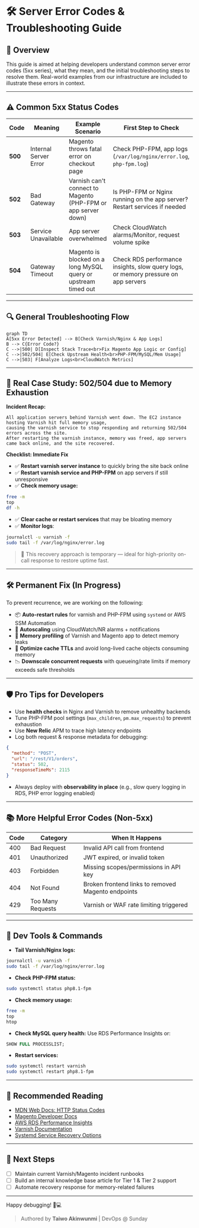 # 🛠️ Server Error Codes & Troubleshooting Guide

## 📖 Overview
This guide is aimed at helping developers understand common server error codes (5xx series), what they mean, and the initial troubleshooting steps to resolve them. Real-world examples from our infrastructure are included to illustrate these errors in context.

---

## ⚠️ Common 5xx Status Codes

| Code | Meaning                  | Example Scenario                        | First Step to Check             |
|------|--------------------------|----------------------------------------|----------------------------------|
| **500**  | Internal Server Error     | Magento throws fatal error on checkout page | Check PHP-FPM, app logs (`/var/log/nginx/error.log`, `php-fpm.log`) |
| **502**  | Bad Gateway              | Varnish can't connect to Magento (PHP-FPM or app server down) | Is PHP-FPM or Nginx running on the app server? Restart services if needed |
| **503**  | Service Unavailable      | App server overwhelmed | Check CloudWatch alarms/Monitor, request volume spike |
| **504**  | Gateway Timeout          | Magento is blocked on a long MySQL query or upstream timed out | Check RDS performance insights, slow query logs, or memory pressure on app servers |

---

## 🔍 General Troubleshooting Flow

```mermaid
graph TD
A[5xx Error Detected] --> B[Check Varnish/Nginx & App Logs]
B --> C{Error Code?}
C -->|500| D[Inspect Stack Trace<br>Fix Magento App Logic or Config]
C -->|502/504| E[Check Upstream Health<br>PHP-FPM/MySQL/Mem Usage]
C -->|503| F[Analyze Logs<br>CloudWatch Metrics]
```

---

## 🧪 Real Case Study: 502/504 due to Memory Exhaustion

**Incident Recap:**
```
All application servers behind Varnish went down. The EC2 instance hosting Varnish hit full memory usage,
causing the varnish service to stop responding and returning 502/504 errors across the site.
After restarting the varnish instance, memory was freed, app servers came back online, and the site recovered.
```

**Checklist: Immediate Fix**
- ✅ **Restart varnish server instance** to quickly bring the site back online
- ✅ **Restart varnish service and PHP-FPM** on app servers if still unresponsive
- ✅ **Check memory usage:**
```bash
free -m
top
df -h
```
- ✅ **Clear cache or restart services** that may be bloating memory
- ✅ **Monitor logs**:
```bash
journalctl -u varnish -f
sudo tail -f /var/log/nginx/error.log
```

> 🔁 This recovery approach is temporary — ideal for high-priority on-call response to restore uptime fast.

---

## 🛠️ Permanent Fix (In Progress)
To prevent recurrence, we are working on the following:

- 📦 **Auto-restart rules** for varnish and PHP-FPM using `systemd` or AWS SSM Automation
- 🚀 **Autoscaling** using CloudWatch/NR alarms + notifications
- 🧠 **Memory profiling** of Varnish and Magento app to detect memory leaks
- 💽 **Optimize cache TTLs** and avoid long-lived cache objects consuming memory
- 📉 **Downscale concurrent requests** with queueing/rate limits if memory exceeds safe thresholds

---

## 🛡️ Pro Tips for Developers

- Use **health checks** in Nginx and Varnish to remove unhealthy backends
- Tune PHP-FPM pool settings (`max_children`, `pm.max_requests`) to prevent exhaustion
- Use **New Relic** APM to trace high latency endpoints
- Log both request & response metadata for debugging:
```json
{
  "method": "POST",
  "url": "/rest/V1/orders",
  "status": 502,
  "responseTimeMs": 2115
}
```
- Always deploy with **observability in place** (e.g., slow query logging in RDS, PHP error logging enabled)

---

## 📚 More Helpful Error Codes (Non-5xx)

| Code | Category        | When It Happens |
|------|------------------|------------------|
| 400  | Bad Request      | Invalid API call from frontend |
| 401  | Unauthorized     | JWT expired, or invalid token |
| 403  | Forbidden        | Missing scopes/permissions in API key |
| 404  | Not Found        | Broken frontend links to removed Magento endpoints |
| 429  | Too Many Requests| Varnish or WAF rate limiting triggered |

---

## 🧰 Dev Tools & Commands

- **Tail Varnish/Nginx logs:**
```bash
journalctl -u varnish -f
sudo tail -f /var/log/nginx/error.log
```
- **Check PHP-FPM status:**
```bash
sudo systemctl status php8.1-fpm
```
- **Check memory usage:**
```bash
free -m
top
htop
```
- **Check MySQL query health:**
Use RDS Performance Insights or:
```sql
SHOW FULL PROCESSLIST;
```
- **Restart services:**
```bash
sudo systemctl restart varnish
sudo systemctl restart php8.1-fpm
```

---

## 📎 Recommended Reading

- [MDN Web Docs: HTTP Status Codes](https://developer.mozilla.org/en-US/docs/Web/HTTP/Status)
- [Magento Developer Docs](https://developer.adobe.com/commerce/)
- [AWS RDS Performance Insights](https://docs.aws.amazon.com/AmazonRDS/latest/UserGuide/USER_PerfInsights.html)
- [Varnish Documentation](https://varnish-cache.org/docs/)
- [Systemd Service Recovery Options](https://www.freedesktop.org/software/systemd/man/systemd.service.html)

---

## 📁 Next Steps
- [ ] Maintain current Varnish/Magento incident runbooks
- [ ] Build an internal knowledge base article for Tier 1 & Tier 2 support
- [ ] Automate recovery response for memory-related failures

---

Happy debugging! 🐛💻

> Authored by **Taiwo Akinwunmi** | DevOps @ Sunday
